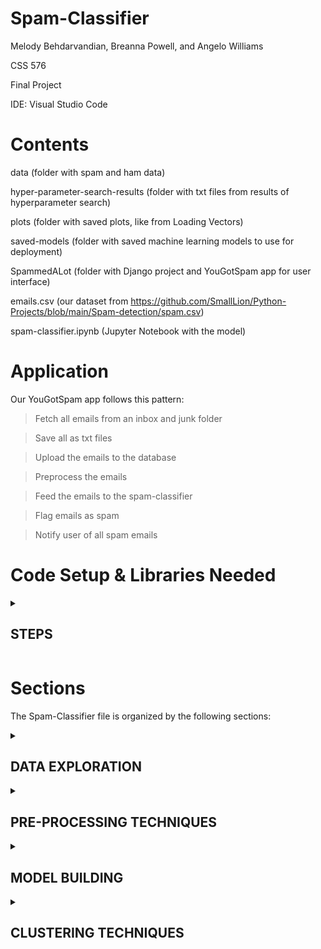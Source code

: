 ﻿# Spam-Classifier

Melody Behdarvandian, Breanna Powell, and Angelo Williams

CSS 576

Final Project

IDE: Visual Studio Code 

# Contents
data (folder with spam and ham data)

hyper-parameter-search-results (folder with txt files from results of hyperparameter search)

plots (folder with saved plots, like from Loading Vectors)

saved-models (folder with saved machine learning models to use for deployment)

SpammedALot (folder with Django project and YouGotSpam app for user interface)

emails.csv (our dataset from https://github.com/SmallLion/Python-Projects/blob/main/Spam-detection/spam.csv)

spam-classifier.ipynb (Jupyter Notebook with the model)

# Application
Our YouGotSpam app follows this pattern:

> Fetch all emails from an inbox and junk folder

> Save all as txt files

> Upload the emails to the database

> Preprocess the emails

> Feed the emails to the spam-classifier

> Flag emails as spam

> Notify user of all spam emails

# Code Setup & Libraries Needed
<details id=1>
<summary><h2>STEPS</h2></summary>
Follow these steps if you have not used Jupyter Notebooks in VS Code before:

https://code.visualstudio.com/docs/languages/python

Open Anaconda Navigator 

> Launch VS Code through Anaconda Navigator

> Terminal > New Terminal

https://docs.anaconda.com/anaconda/user-guide/tasks/tensorflow/

1) Use the commands to create a tensorflow environment:

> $ conda create -n tf tensorflow

> $ conda activate tf

https://code.visualstudio.com/docs/datascience/jupyter-notebooks#_create-or-open-a-jupyter-notebook

2) In the upper right hand corner, switch the kernel from "base" over to "tf(Python 3.10.9)"

This will change the kernel over to tensorflow's kernel.

3) Close this document and reopen it from Anaconda Navigator, but instead of "base" select "tf" from the dropdown menu

If you don't see "tf" in the dropdown menu, try closing Anaconda Navigator and reopening it.

4) Install the following for the project_File.ipynb:

> $ conda install ipykernel

> $ conda install pandas matplotlib scikit-learn seaborn

> $ conda install -c conda-forge tensorflow keras


</details>

# Sections
The Spam-Classifier file is organized by the following sections:

<details id=2>
<summary><h2>DATA EXPLORATION</h2></summary>
  
Check for NaN or null values

Remove duplicates

Check for Imbalanced Data

Replace labels with 0 for ham and 1 for spam


</details>

<details id=3>
<summary><h2>PRE-PROCESSING TECHNIQUES</h2></summary>

Fix the Data Imbalance

Separate the features (x) from the labels (y)

### Feature Reduction
Apply a count vectorizer to the training data to convert from text to token counts

The count vectorizer will remove stop words from English (like "the" or "a") that have no bearing on spam or ham classification.

It cuts the features down to 40 key words.

### Normalizing the Data
Use MinMaxScaler from SKLearn to normalize the data

Mean Center data

Calculate the proportion of variance explained by each feature

Calculate the cumulative variance

Plot scree plot from PCA

### Feature importance with PCA
Show a bar graph of each word's importance

Print out which words from PCA[0] had the most importance

</details>

<details id=3>
<summary><h2>MODEL BUILDING</h2></summary>
### Split into Train and Test
Split into training and testing data 80% training, 20% testing

### Neural Network
Get the shape of the data

Create a Sequential Keras model

Use Keras Callbacks - Early Stopping

Set Epochs

Hyperparameter Search - Optimize for precision

Compile the model

Fit the model

### Metrics - compared with Testing Set
Evaluate the model against the testing set

### Saving the Model
Save the model as a json

Save the weights as h5 files

### Visual
Show a confusion matrix
</details>

<details id=3>
<summary><h2>CLUSTERING TECHNIQUES</h2></summary>
Hyperparameter Search - Optimize for Inertia

Use DBSCAN

Find the optimal value for epsilon and min_samples for 2 clusters

Look at the metrics
  
</details>
